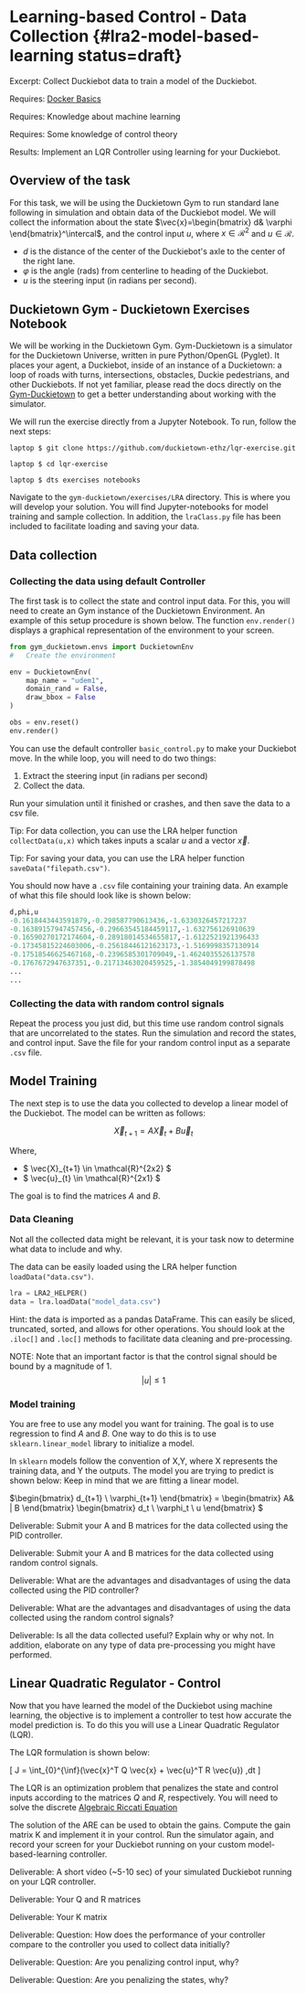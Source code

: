 # Learning-based Control - Data Collection {#lra2-model-based-learning status=draft}

Excerpt: Collect Duckiebot data to train a model of the Duckiebot.

<div class='requirements' markdown='1'>

  Requires: [Docker Basics](+duckietown-robotics-development#docker-basics)

  Requires: Knowledge about machine learning

  Requires: Some knowledge of control theory

  Results: Implement an LQR Controller using learning for your Duckiebot.

</div>

<minitoc/>

## Overview of the task

For this task, we will be using the Duckietown Gym to run standard lane following in simulation and obtain data of the Duckiebot model. We will collect the information about the state $\vec{x}=\begin{bmatrix} d& \varphi \end{bmatrix}^\intercal$, and the control input $u$, where $x \in \mathcal{R}^2$ and $u \in \mathcal{R}$.

  - $d$ is the distance of the center of the Duckiebot's axle to the center of the right lane.
  - $\varphi$ is the angle (rads) from centerline to heading of the Duckiebot.
  - $u$ is the steering input (in radians per second).


## Duckietown Gym - Duckietown Exercises Notebook

We will be working in the Duckietown Gym. Gym-Duckietown is a simulator for the Duckietown Universe, written in pure Python/OpenGL (Pyglet). It places your agent, a Duckiebot, inside of an instance of a Duckietown: a loop of roads with turns, intersections, obstacles, Duckie pedestrians, and other Duckiebots. If not yet familiar, please read the docs directly on the [Gym-Duckietown](https://github.com/duckietown/gym-duckietown) to get a better understanding about working with the simulator.

We will run the exercise directly from a Jupyter Notebook. To run, follow the next steps:

    laptop $ git clone https://github.com/duckietown-ethz/lqr-exercise.git

    laptop $ cd lqr-exercise

    laptop $ dts exercises notebooks

Navigate to the `gym-duckietown/exercises/LRA` directory. This is where you will develop your solution. You will find Jupyter-notebooks for model training and sample collection. In addition, the `lraClass.py` file has been included to facilitate loading and saving your data.

## Data collection

### Collecting the data using default Controller

The first task is to collect the state and control input data. For this, you will need to create an Gym instance of the Duckietown Environment. An example of this setup procedure is shown below. The function `env.render()` displays a graphical representation of the environment to your screen.  

```python
from gym_duckietown.envs import DuckietownEnv
#   Create the environment

env = DuckietownEnv(
    map_name = "udem1",
    domain_rand = False,
    draw_bbox = False
)

obs = env.reset()
env.render()
```

You can use the default controller `basic_control.py` to make your Duckiebot move. In the while loop, you will need to do two things:

1. Extract the steering input (in radians per second)
2. Collect the data.

Run your simulation until it finished or crashes, and then save the data to a csv file.

Tip: For data collection, you can use the LRA helper function `collectData(u,x)` which takes inputs a scalar $u$ and a vector $\vec{x}$.

Tip: For saving your data, you can use the LRA helper function `saveData("filepath.csv")`.

You should now have a `.csv` file containing your training data. An example of what this file should look like is shown below:

```python
d,phi,u
-0.1618443443591879,-0.298587790613436,-1.6330326457217237
-0.16389157947457456,-0.29663545184459117,-1.632756126910639
-0.16590270172174604,-0.28918014534655817,-1.6122521921396433
-0.17345815224603006,-0.25618446121623173,-1.5169998357130914
-0.17518546625467168,-0.2396585301709049,-1.4624035526137578
-0.1767672947637351,-0.21713463020459525,-1.3854049199878498
...
...
```

### Collecting the data with random control signals

Repeat the process you just did, but this time use random control signals that are uncorrelated to the states. Run the simulation and record the states, and control input.
Save the file for your random control input as a separate `.csv` file.


## Model Training

The next step is to use the data you collected to develop a linear model of the Duckiebot. The model can be written as follows:

$$ \vec{X}_{t+1} = A\vec{X}_t+B\vec{u}_t $$

Where,
* $ \vec{X}_{t+1} \in \mathcal{R}^{2x2} $
* $ \vec{u}_{t} \in \mathcal{R}^{2x1} $

The goal is to find the matrices $A$ and $B$.

### Data Cleaning

Not all the collected data might be relevant, it is your task now to determine what data to include and why.

The data can be easily loaded using the LRA helper function `loadData("data.csv")`.

```python
lra = LRA2_HELPER()
data = lra.loadData("model_data.csv")
```

Hint: the data is imported as a pandas DataFrame. This can easily be sliced, truncated, sorted, and allows for other operations. You should look at the `.iloc[]` and `.loc[]` methods to facilitate data cleaning and pre-processing.

NOTE: Note that an important factor is that the control signal should be bound by a magnitude of 1. $$|u| \leq 1 $$

### Model training

You are free to use any model you want for training.  The goal is to use regression to find $A$ and $B$. One way to do this is to use `sklearn.linear_model` library to initialize a model.

In `sklearn` models follow the convention of X,Y, where X represents the training data, and Y the outputs. The model you are trying to predict is shown below: Keep in mind that we are fitting a linear model.

$\begin{bmatrix} d_{t+1} \ \varphi_{t+1} \end{bmatrix} = \begin{bmatrix} A& | B \end{bmatrix} \begin{bmatrix} d_t \ \varphi_t \ u \end{bmatrix} $

Deliverable: Submit your A and B matrices for the data collected using the PID controller.

Deliverable: Submit your A and B matrices for the data collected using random control signals.

Deliverable: What are the advantages and disadvantages of using the data collected using the PID controller?

Deliverable: What are the advantages and disadvantages of using the data collected using the random control signals?

Deliverable: Is all the data collected useful? Explain why or why not. In addition, elaborate on any type of data pre-processing you might have performed.

## Linear Quadratic Regulator - Control

Now that you have learned the model of the Duckiebot using machine learning, the objective is to implement a controller to test how accurate the model prediction is. To do this you will use a Linear Quadratic Regulator (LQR).

The LQR formulation is shown below:

\[
J = \int_{0}^{\inf}(\vec{x}^T Q \vec{x} + \vec{u}^T R \vec{u}) \,dt
\]

The LQR is an optimization problem that penalizes the state and control inputs according to the matrices $Q$ and $R$, respectively. You will need to solve the discrete [Algebraic Riccati Equation](https://docs.scipy.org/doc/scipy-0.14.0/reference/generated/scipy.linalg.solve_discrete_are.html)

The solution of the ARE can be used to obtain the gains. Compute the gain matrix K and implement it in your control. Run the simulator again, and record your screen for your Duckiebot running on your custom model-based-learning controller.


Deliverable: A short video (~5-10 sec) of your simulated Duckiebot running on your LQR controller.

Deliverable: Your Q and R matrices

Deliverable: Your K matrix

Deliverable: Question: How does the performance of your controller compare to the controller you used to collect data initially?

Deliverable: Question: Are you penalizing control input, why?

Deliverable: Question: Are you penalizing the states, why?
